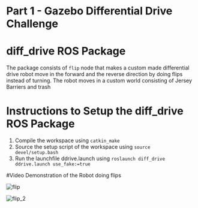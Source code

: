 # Part 1 - Gazebo Differential Drive Challenge



# diff_drive ROS Package
The package consists of `flip` node that makes a custom made differential drive robot move in the forward and the reverse direction by doing flips instead of turning. The robot moves in a custom world consisting of Jersey Barriers and trash

# Instructions to Setup the diff_drive ROS Package

1. Compile the workspace using `catkin_make`
2. Source the setup script of the workspace using `source devel/setup.bash`
3. Run the launchfile ddrive.launch using `roslaunch diff_drive ddrive.launch use_fake:=true`


#Video Demonstration of the Robot doing flips

![flip](https://user-images.githubusercontent.com/82998852/140469253-8fb2db6e-1ee6-4918-a62f-f99d30edc294.gif)

![flip_2](https://user-images.githubusercontent.com/82998852/140587950-8541cb63-514c-4e59-b3b9-b01e41bf1fc7.gif)

